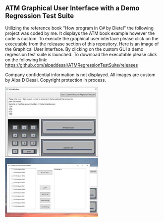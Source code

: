 ## ATM Graphical User Interface with a Demo Regression Test Suite

Utilizing the reference book "How program in C# by Dietel" the following project was coded by me.  It displays the ATM book example however the code is custom.   To execute the graphical user interface please click on the executable from the releaase section of this repository. Here is an image of the Graphical User Interface. By clicking on the custom GUI a demo regression test suite is launched. 
To download the executable please click on the following link: https://github.com/alpaddesai/ATMRegressionTestSuite/releases

Company confidential information is not displayed. All images are custom by Alpa D Desai. Copyright protection in process.

![Image of graphical user interface](ATMGUIImage.jpg)  ![Image of regression test suite](RegressionTestSuiteImage.jpg)


